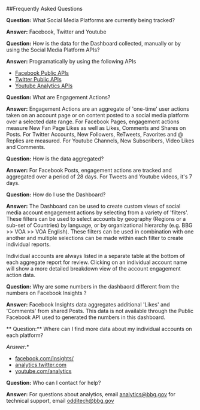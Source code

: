 ##Frequently Asked Questions

**Question:** What Social Media Platforms are currently being tracked?

**Answer:** Facebook, Twitter and Youtube

**Question:** How is the data for the Dashboard collected, manually or by using the Social Media Platform APIs?

**Answer:** Programatically by using the following APIs
* [Facebook Public APIs](https://developers.facebook.com/docs)
* [Twitter Public APIs](https://dev.twitter.com/rest/public)
* [Youtube Analytics APIs](https://developers.google.com/youtube/analytics/)

**Question:** What are Engagement Actions?

**Answer:** Engagement Actions are an aggregate of 'one-time' user actions taken on an account page or on content posted to a social media platform over a selected date range. For Facebook Pages, engagement actions measure New Fan Page Likes as well as Likes, Comments and Shares on Posts. For Twitter Accounts, New Followers, ReTweets, Favorites and @ Replies are measured. For Youtube Channels, New Subscribers, Video Likes and Comments.

**Question:** How is the data aggregated?

**Answer:** For Facebook Posts, engagement actions are tracked and aggregated over a period of 28 days. For Tweets and Youtube videos, it's 7 days.

**Question:** How do I use the Dashboard?

**Answer:** The Dashboard can be used to create custom views of social media account engagement actions by selecting from a variety of 'filters'. These filters can be used to select accounts by geography (Regions or a sub-set of Countries) by language, or by organizational hierarchy (e.g. BBG >> VOA >> VOA English). These filters can be used in combination with one another and multiple selections can be made within each filter to create individual reports. 

Individual accounts are always listed in a separate table at the bottom of each aggregate report for review. Clicking on an individual account name will show a more detailed breakdown view of the account engagement action data.

**Question:** Why are some numbers in the dashbaord different from the numbers on Facebook Insights ?

**Answer:** Facebook Insights data aggregates additional 'Likes' and 'Comments' from shared Posts. This data is not available through the Public Facebook API used to generated the numbers in this dashboard.

** Question:** Where can I find more data about my individual accounts on each platform?

*Answer:**
* [facebook.com/insights/](https://www.facebook.com/insights)
* [analytics.twitter.com](https://analytics.twitter.com)
* [youtube.com/analytics](https://www.youtube.com/analytics)

**Question:** Who can I contact for help?

**Answer:** For questions about analytics, email [analytics@bbg.gov](mailto:analytics@bbg.gov) for technical support, email [odditech@bbg.gov](odditech@bbg.gov)

